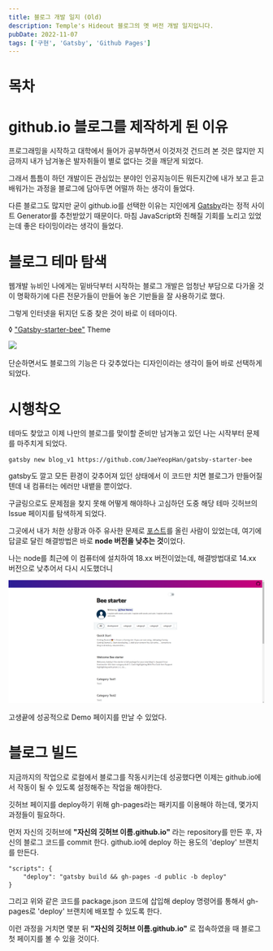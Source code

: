 ```yaml
---
title: 블로그 개발 일지 (Old)
description: Temple's Hideout 블로그의 옛 버전 개발 일지입니다.
pubDate: 2022-11-07
tags: ['구현', 'Gatsby', 'Github Pages']
---
```


# 목차

# github.io 블로그를 제작하게 된 이유

프로그래밍을 시작하고 대학에서 들어가 공부하면서 이것저것 건드려 본 것은 많지만 지금까지 내가 남겨놓은 발자취들이 별로 없다는 것을 깨닫게 되었다.

그래서 틈틈이 하던 개발이든 관심있는 분야인 인공지능이든 뭐든지간에 내가 보고 듣고 배워가는 과정을 블로그에 담아두면 어떨까 하는 생각이 들었다.

다른 블로그도 많지만 굳이 github.io를 선택한 이유는 지인에게 [Gatsby](https://www.gatsbyjs.com/)라는 정적 사이트 Generator를 추천받았기 때문이다. 마침 JavaScript와 친해질 기회를 노리고 있었는데 좋은 타이밍이라는 생각이 들었다.

# 블로그 테마 탐색

웹개발 뉴비인 나에게는 밑바닥부터 시작하는 블로그 개발은 엄청난 부담으로 다가올 것이 명확하기에 다른 전문가들이 만들어 놓은 기반들을 잘 사용하기로 했다.

그렇게 인터넷을 뒤지던 도중 찾은 것이 바로 이 테마이다.

◊ ["Gatsby-starter-bee"](https://github.com/JaeYeopHan/gatsby-starter-bee) Theme

![](https://github.com/JaeYeopHan/gatsby-starter-bee/raw/master/assets/screenshot.png)

단순하면서도 블로그의 기능은 다 갖추었다는 디자인이라는 생각이 들어 바로 선택하게 되었다.

# 시행착오

테마도 찾았고 이제 나만의 블로그를 맞이할 준비만 남겨놓고 있던 나는 시작부터 문제를 마주치게 되었다.

```
gatsby new blog_v1 https://github.com/JaeYeopHan/gatsby-starter-bee
```

gatsby도 깔고 모든 환경이 갖추어져 있던 상태에서 이 코드만 치면 블로그가 만들어질텐데 내 컴퓨터는 에러만 내뱉을 뿐이었다.



구글링으로도 문제점을 찾지 못해 어떻게 해야하나 고심하던 도중 해당 테마 깃허브의 Issue 페이지를 탐색하게 되었다.

그곳에서 내가 처한 상황과 아주 유사한 문제로 [포스트](https://github.com/JaeYeopHan/gatsby-starter-bee/issues/316)를 올린 사람이 있었는데, 여기에 답글로 달린 해결방법은 바로 **node 버전을 낮추는 것**이었다.

나는 node를 최근에 이 컴퓨터에 설치하여 18.xx 버전이었는데, 해결방법대로 14.xx 버전으로 낮추어서 다시 시도했더니

![](demo_capture.png)

고생끝에 성공적으로 Demo 페이지를 만날 수 있었다.

# 블로그 빌드

지금까지의 작업으로 로컬에서 블로그를 작동시키는데 성공했다면 이제는 github.io에서 작동이 될 수 있도록 설정해주는 작업을 해야한다.

깃허브 페이지를 deploy하기 위해 gh-pages라는 패키지를 이용해야 하는데, 몇가지 과정들이 필요하다.


먼저 자신의 깃허브에 **"자신의 깃허브 이름.github.io"** 라는 repository를 만든 후, 자신의 블로그 코드를 commit 한다.
github.io에 deploy 하는 용도의 'deploy' 브랜치를 만든다.

```
"scripts": {
    "deploy": "gatsby build && gh-pages -d public -b deploy"
}
```

그리고 위와 같은 코드를 package.json 코드에 삽입해 deploy 명령어를 통해서 gh-pages로 'deploy' 브랜치에 배포할 수 있도록 한다.

이런 과정을 거치면 몇분 뒤 **"자신의 깃허브 이름.github.io"** 로 접속하였을 때 블로그 첫 페이지를 볼 수 있을 것이다.
